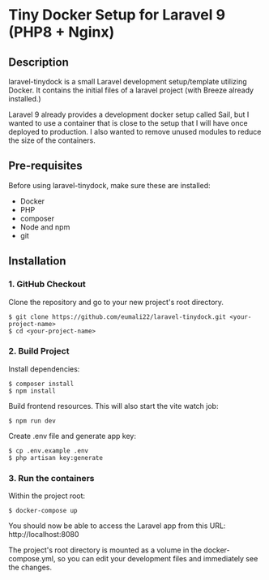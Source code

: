 # Tiny Docker Setup for Laravel 9 (PHP8 + Nginx)

## Description

laravel-tinydock is a small Laravel development setup/template utilizing Docker. It contains the initial files of a laravel project (with Breeze already installed.)

Laravel 9 already provides a development docker setup called Sail, but I wanted to use a container that is close to the setup that I will have once deployed to production. I also wanted to remove unused modules to reduce the size of the containers.

## Pre-requisites

Before using laravel-tinydock, make sure these are installed:
* Docker
* PHP
* composer
* Node and npm
* git

## Installation

### 1. GitHub Checkout
Clone the repository and go to your new project's root directory.

    $ git clone https://github.com/eumali22/laravel-tinydock.git <your-project-name>
    $ cd <your-project-name>

### 2. Build Project

Install dependencies:
        
    $ composer install
    $ npm install

Build frontend resources. This will also start the vite watch job:

    $ npm run dev

Create .env file and generate app key:
    
    $ cp .env.example .env
    $ php artisan key:generate

### 3. Run the containers
Within the project root:

    $ docker-compose up

You should now be able to access the Laravel app from this URL: http://localhost:8080

The project's root directory is mounted as a volume in the docker-compose.yml, so you can edit your development files and immediately see the changes.


